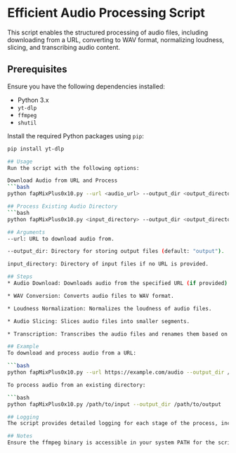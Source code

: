 # Efficient Audio Processing Script

This script enables the structured processing of audio files, including downloading from a URL, converting to WAV format, normalizing loudness, slicing, and transcribing audio content.

## Prerequisites

Ensure you have the following dependencies installed:

- Python 3.x
- `yt-dlp`
- `ffmpeg`
- `shutil`

Install the required Python packages using `pip`:
```bash
pip install yt-dlp

## Usage
Run the script with the following options:

Download Audio from URL and Process
```bash
python fapMixPlus0x10.py --url <audio_url> --output_dir <output_directory>

## Process Existing Audio Directory
```bash
python fapMixPlus0x10.py <input_directory> --output_dir <output_directory>

## Arguments
--url: URL to download audio from.

--output_dir: Directory for storing output files (default: "output").

input_directory: Directory of input files if no URL is provided.

## Steps
* Audio Download: Downloads audio from the specified URL (if provided) and saves it in the specified download directory.

* WAV Conversion: Converts audio files to WAV format.

* Loudness Normalization: Normalizes the loudness of audio files.

* Audio Slicing: Slices audio files into smaller segments.

* Transcription: Transcribes the audio files and renames them based on the first few words of the transcription.

## Example
To download and process audio from a URL:

```bash
python fapMixPlus0x10.py --url https://example.com/audio --output_dir /path/to/output

To process audio from an existing directory:

```bash
python fapMixPlus0x10.py /path/to/input --output_dir /path/to/output

## Logging
The script provides detailed logging for each stage of the process, including errors and progress updates. Logs are displayed in the console for easy monitoring.

## Notes
Ensure the ffmpeg binary is accessible in your system PATH for the script to run successfully.